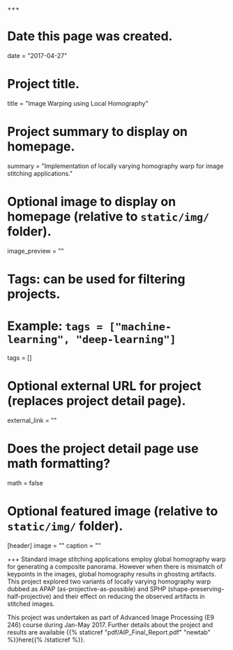 +++
# Date this page was created.
date = "2017-04-27"

# Project title.
title = "Image Warping using Local Homography"

# Project summary to display on homepage.
summary = "Implementation of locally varying homography warp for image stitching applications."

# Optional image to display on homepage (relative to `static/img/` folder).
image_preview = ""

# Tags: can be used for filtering projects.
# Example: `tags = ["machine-learning", "deep-learning"]`
tags = []

# Optional external URL for project (replaces project detail page).
external_link = ""

# Does the project detail page use math formatting?
math = false

# Optional featured image (relative to `static/img/` folder).
[header]
image = ""
caption = ""

+++
Standard image stitching applications employ global homography warp for generating a composite panorama. However when there is mismatch of keypoints in the images, global homography results in ghosting artifacts. This project explored two variants of locally varying homography warp dubbed as APAP (as-projective-as-possible) and SPHP (shape-preserving-half-projective) and their effect on reducing the observed artifacts in stitched images.

This project was undertaken as part of Advanced Image Processing (E9 246) course during Jan-May 2017. Further details about the project and results are available {{% staticref "pdf/AIP_Final_Report.pdf" "newtab" %}}here{{% /staticref %}}.
